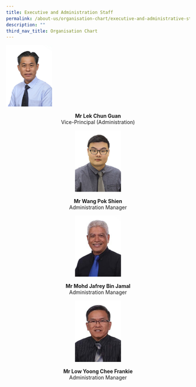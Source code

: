 ```yaml
---
title: Executive and Administration Staff
permalink: /about-us/organisation-chart/executive-and-administrative-staff/
description: ""
third_nav_title: Organisation Chart
---
```

<img src="/images/mr%20lek%20chun%20guan.jpg" 
     style="width:25%">
<center> <b>Mr Lek Chun Guan  <br> </b>
	Vice-Principal (Administration) <center>
		
<img src="/images/mr%20wang%20pok%20shien.jpeg" 
     style="width:25%">
<center> <b>Mr Wang Pok Shien  <br> </b>
Administration Manager<center>
	
	
<img src="/images/mr%20mohd%20jafrey%20bin%20jamal.jpeg" 
     style="width:25%" >
<center> <b>Mr Mohd Jafrey Bin Jamal  <br> </b>
Administration Manager<center>

<img src="/images/mr%20low%20yoong%20chee.jpeg" 
     style="width:25%" >
<center> <b>Mr Low Yoong Chee Frankie <br> </b>
Administration Manager<center>